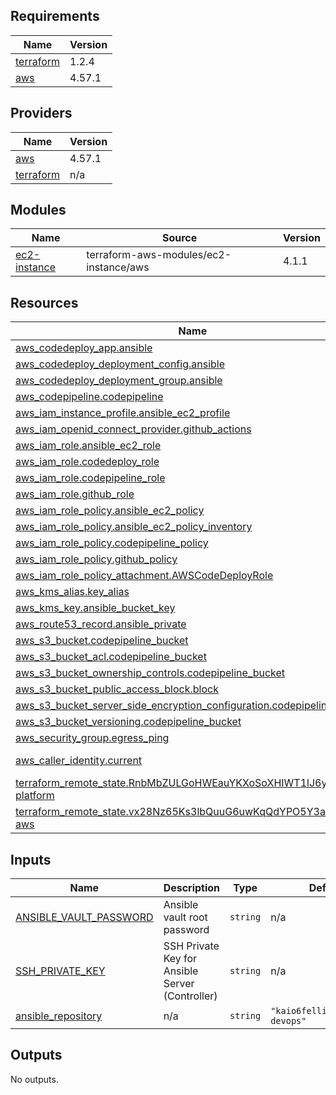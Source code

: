 <!-- BEGIN_TF_DOCS -->
## Requirements

| Name | Version |
|------|---------|
| <a name="requirement_terraform"></a> [terraform](#requirement\_terraform) | 1.2.4 |
| <a name="requirement_aws"></a> [aws](#requirement\_aws) | 4.57.1 |

## Providers

| Name | Version |
|------|---------|
| <a name="provider_aws"></a> [aws](#provider\_aws) | 4.57.1 |
| <a name="provider_terraform"></a> [terraform](#provider\_terraform) | n/a |

## Modules

| Name | Source | Version |
|------|--------|---------|
| <a name="module_ec2-instance"></a> [ec2-instance](#module\_ec2-instance) | terraform-aws-modules/ec2-instance/aws | 4.1.1 |

## Resources

| Name | Type |
|------|------|
| [aws_codedeploy_app.ansible](https://registry.terraform.io/providers/hashicorp/aws/4.57.1/docs/resources/codedeploy_app) | resource |
| [aws_codedeploy_deployment_config.ansible](https://registry.terraform.io/providers/hashicorp/aws/4.57.1/docs/resources/codedeploy_deployment_config) | resource |
| [aws_codedeploy_deployment_group.ansible](https://registry.terraform.io/providers/hashicorp/aws/4.57.1/docs/resources/codedeploy_deployment_group) | resource |
| [aws_codepipeline.codepipeline](https://registry.terraform.io/providers/hashicorp/aws/4.57.1/docs/resources/codepipeline) | resource |
| [aws_iam_instance_profile.ansible_ec2_profile](https://registry.terraform.io/providers/hashicorp/aws/4.57.1/docs/resources/iam_instance_profile) | resource |
| [aws_iam_openid_connect_provider.github_actions](https://registry.terraform.io/providers/hashicorp/aws/4.57.1/docs/resources/iam_openid_connect_provider) | resource |
| [aws_iam_role.ansible_ec2_role](https://registry.terraform.io/providers/hashicorp/aws/4.57.1/docs/resources/iam_role) | resource |
| [aws_iam_role.codedeploy_role](https://registry.terraform.io/providers/hashicorp/aws/4.57.1/docs/resources/iam_role) | resource |
| [aws_iam_role.codepipeline_role](https://registry.terraform.io/providers/hashicorp/aws/4.57.1/docs/resources/iam_role) | resource |
| [aws_iam_role.github_role](https://registry.terraform.io/providers/hashicorp/aws/4.57.1/docs/resources/iam_role) | resource |
| [aws_iam_role_policy.ansible_ec2_policy](https://registry.terraform.io/providers/hashicorp/aws/4.57.1/docs/resources/iam_role_policy) | resource |
| [aws_iam_role_policy.ansible_ec2_policy_inventory](https://registry.terraform.io/providers/hashicorp/aws/4.57.1/docs/resources/iam_role_policy) | resource |
| [aws_iam_role_policy.codepipeline_policy](https://registry.terraform.io/providers/hashicorp/aws/4.57.1/docs/resources/iam_role_policy) | resource |
| [aws_iam_role_policy.github_policy](https://registry.terraform.io/providers/hashicorp/aws/4.57.1/docs/resources/iam_role_policy) | resource |
| [aws_iam_role_policy_attachment.AWSCodeDeployRole](https://registry.terraform.io/providers/hashicorp/aws/4.57.1/docs/resources/iam_role_policy_attachment) | resource |
| [aws_kms_alias.key_alias](https://registry.terraform.io/providers/hashicorp/aws/4.57.1/docs/resources/kms_alias) | resource |
| [aws_kms_key.ansible_bucket_key](https://registry.terraform.io/providers/hashicorp/aws/4.57.1/docs/resources/kms_key) | resource |
| [aws_route53_record.ansible_private](https://registry.terraform.io/providers/hashicorp/aws/4.57.1/docs/resources/route53_record) | resource |
| [aws_s3_bucket.codepipeline_bucket](https://registry.terraform.io/providers/hashicorp/aws/4.57.1/docs/resources/s3_bucket) | resource |
| [aws_s3_bucket_acl.codepipeline_bucket](https://registry.terraform.io/providers/hashicorp/aws/4.57.1/docs/resources/s3_bucket_acl) | resource |
| [aws_s3_bucket_ownership_controls.codepipeline_bucket](https://registry.terraform.io/providers/hashicorp/aws/4.57.1/docs/resources/s3_bucket_ownership_controls) | resource |
| [aws_s3_bucket_public_access_block.block](https://registry.terraform.io/providers/hashicorp/aws/4.57.1/docs/resources/s3_bucket_public_access_block) | resource |
| [aws_s3_bucket_server_side_encryption_configuration.codepipeline_bucket](https://registry.terraform.io/providers/hashicorp/aws/4.57.1/docs/resources/s3_bucket_server_side_encryption_configuration) | resource |
| [aws_s3_bucket_versioning.codepipeline_bucket](https://registry.terraform.io/providers/hashicorp/aws/4.57.1/docs/resources/s3_bucket_versioning) | resource |
| [aws_security_group.egress_ping](https://registry.terraform.io/providers/hashicorp/aws/4.57.1/docs/resources/security_group) | resource |
| [aws_caller_identity.current](https://registry.terraform.io/providers/hashicorp/aws/4.57.1/docs/data-sources/caller_identity) | data source |
| [terraform_remote_state.RnbMbZULGoHWEauYKXoSoXHIWT1lJ6yqBg0Y-platform](https://registry.terraform.io/providers/hashicorp/terraform/latest/docs/data-sources/remote_state) | data source |
| [terraform_remote_state.vx28Nz65Ks3lbQuuG6uwKqQdYPO5Y3aq6mbN-aws](https://registry.terraform.io/providers/hashicorp/terraform/latest/docs/data-sources/remote_state) | data source |

## Inputs

| Name | Description | Type | Default | Required |
|------|-------------|------|---------|:--------:|
| <a name="input_ANSIBLE_VAULT_PASSWORD"></a> [ANSIBLE\_VAULT\_PASSWORD](#input\_ANSIBLE\_VAULT\_PASSWORD) | Ansible vault root password | `string` | n/a | yes |
| <a name="input_SSH_PRIVATE_KEY"></a> [SSH\_PRIVATE\_KEY](#input\_SSH\_PRIVATE\_KEY) | SSH Private Key for Ansible Server (Controller) | `string` | n/a | yes |
| <a name="input_ansible_repository"></a> [ansible\_repository](#input\_ansible\_repository) | n/a | `string` | `"kaio6fellipe/ansible-devops"` | no |

## Outputs

No outputs.
<!-- END_TF_DOCS -->
